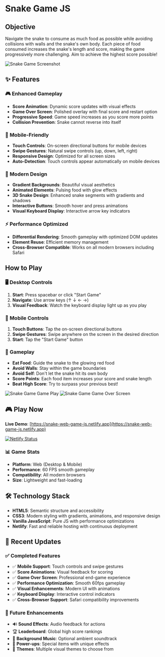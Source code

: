# Snake Game JS

## Objective

Navigate the snake to consume as much food as possible while avoiding collisions with walls and the snake's own body. Each piece of food consumed increases the snake's length and score, making the game progressively more challenging. Aim to achieve the highest score possible!

![Snake Game Screenshot](https://i.imgur.com/52nXtmW.png)

## ✨ Features

### 🎮 **Enhanced Gameplay**
- **Score Animation**: Dynamic score updates with visual effects
- **Game Over Screen**: Polished overlay with final score and restart option
- **Progressive Speed**: Game speed increases as you score more points
- **Collision Prevention**: Snake cannot reverse into itself

### 📱 **Mobile-Friendly**
- **Touch Controls**: On-screen directional buttons for mobile devices
- **Swipe Gestures**: Natural swipe controls (up, down, left, right)
- **Responsive Design**: Optimized for all screen sizes
- **Auto-Detection**: Touch controls appear automatically on mobile devices

### 🎨 **Modern Design**
- **Gradient Backgrounds**: Beautiful visual aesthetics
- **Animated Elements**: Pulsing food with glow effects
- **3D Snake Design**: Enhanced snake segments with gradients and shadows
- **Interactive Buttons**: Smooth hover and press animations
- **Visual Keyboard Display**: Interactive arrow key indicators

### ⚡ **Performance Optimized**
- **Differential Rendering**: Smooth gameplay with optimized DOM updates
- **Element Reuse**: Efficient memory management
- **Cross-Browser Compatible**: Works on all modern browsers including Safari

## How to Play

### 🖥️ **Desktop Controls**
1. **Start**: Press spacebar or click "Start Game"
2. **Navigate**: Use arrow keys (↑ ↓ ← →)
3. **Visual Feedback**: Watch the keyboard display light up as you play

### 📱 **Mobile Controls**
1. **Touch Buttons**: Tap the on-screen directional buttons
2. **Swipe Gestures**: Swipe anywhere on the screen in the desired direction
3. **Start**: Tap the "Start Game" button

### 🎯 **Gameplay**
- **Eat Food**: Guide the snake to the glowing red food
- **Avoid Walls**: Stay within the game boundaries
- **Avoid Self**: Don't let the snake hit its own body
- **Score Points**: Each food item increases your score and snake length
- **Beat High Score**: Try to surpass your previous best!

![Snake Game Game Play](https://i.imgur.com/SFhgfUg.png)
![Snake Game Game Over Screen](https://i.imgur.com/SGngvCr.png)

## 🎮 Play Now

**Live Demo**: [https://snake-web-game-js.netlify.app](https://snake-web-game-js.netlify.app)

[![Netlify Status](https://api.netlify.com/api/v1/badges/14dbe80b-9cfb-4803-a74a-70cf6a6d2652/deploy-status)](https://app.netlify.com/sites/snake-web-game-js/deploys)

### 📊 **Game Stats**
- **Platform**: Web (Desktop & Mobile)
- **Performance**: 60 FPS smooth gameplay
- **Compatibility**: All modern browsers
- **Size**: Lightweight and fast-loading

## 🛠️ Technology Stack

- **HTML5**: Semantic structure and accessibility
- **CSS3**: Modern styling with gradients, animations, and responsive design
- **Vanilla JavaScript**: Pure JS with performance optimizations
- **Netlify**: Fast and reliable hosting with continuous deployment

## 🚀 Recent Updates

### ✅ **Completed Features**
- ✅ **Mobile Support**: Touch controls and swipe gestures
- ✅ **Score Animations**: Visual feedback for scoring
- ✅ **Game Over Screen**: Professional end-game experience
- ✅ **Performance Optimization**: Smooth 60fps gameplay
- ✅ **Visual Enhancements**: Modern UI with animations
- ✅ **Keyboard Display**: Interactive control indicators
- ✅ **Cross-Browser Support**: Safari compatibility improvements

### 🔮 **Future Enhancements**
- 🔊 **Sound Effects**: Audio feedback for actions
- 🏆 **Leaderboard**: Global high score rankings
- 🎵 **Background Music**: Optional ambient soundtrack
- 🌟 **Power-ups**: Special items with unique effects
- 🎨 **Themes**: Multiple visual themes to choose from

